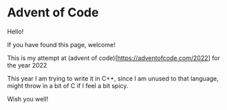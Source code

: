 # Advent of Code

Hello!

If you have found this page, welcome!

This is my attempt at (advent of code)[https://adventofcode.com/2022] for the year 2022

This year I am trying to write it in C++, since I am unused to that language, might throw in a bit
of C if I feel a bit spicy.

Wish you well!
